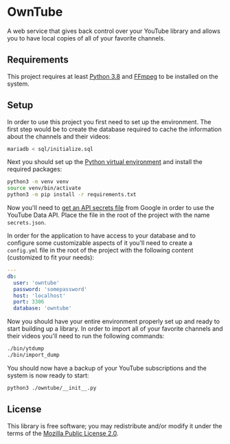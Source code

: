 # OwnTube

A web service that gives back control over your YouTube library and allows you
to have local copies of all of your favorite channels.

## Requirements

This project requires at least [Python 3.8](https://www.python.org/) and
[FFmpeg](https://ffmpeg.org/) to be installed on the system.

## Setup

In order to use this project you first need to set up the environment. The
first step would be to create the database required to cache the information
about the channels and their videos:

```bash
mariadb < sql/initialize.sql
```

Next you should set up the [Python virtual environment](https://docs.python.org/3/library/venv.html)
and install the required packages:

```bash
python3 -m venv venv
source venv/bin/activate
python3 -m pip install -r requirements.txt
```

Now you'll need to [get an API secrets file](https://developers.google.com/youtube/v3/quickstart/python#step_1_set_up_your_project_and_credentials)
from Google in order to use the  YouTube Data API. Place the file in the root
of the project with the name `secrets.json`.

In order for the application to have access to your database and to configure
some customizable aspects of it you'll need to create a `config.yml` file in
the root of the project with the following content (customized to fit your
needs):

```yaml
---
db:
  user: 'owntube'
  password: 'somepassword'
  host: 'localhost'
  port: 3306
  database: 'owntube'
```

Now you should have your entire environment properly set up and ready to start
building up a library. In order to import all of your favorite channels and
their videos you'll need to run the following commands:

```bash
./bin/ytdump
./bin/import_dump
```

You should now have a backup of your YouTube subscriptions and the system is
now ready to start:

```bash
python3 ./owntube/__init__.py
```

## License

This library is free software; you may redistribute and/or modify it under the
terms of the [Mozilla Public License 2.0](https://www.mozilla.org/en-US/MPL/2.0/).
